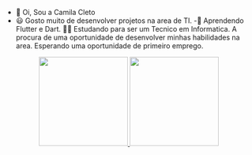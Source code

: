 - 👋 Oi, Sou a Camila Cleto
- 😃 Gosto muito de desenvolver projetos na area de TI.
-🌱 Aprendendo Flutter e Dart.
🧑‍🎓 Estudando para ser um Tecnico em Informatica.
A procura de uma oportunidade de desenvolver minhas habilidades na area.
Esperando uma oportunidade de primeiro emprego.

<div align="center">
  <a href="https://github.com/camilacleto">
  <img height="180em" src="https://github-readme-stats.vercel.app/api?username=rafaballerini&show_icons=true&theme=dracula&include_all_commits=true&count_private=true"/>
  <img height="180em" src="https://github-readme-stats.vercel.app/api/top-langs/?username=rafaballerini&layout=compact&langs_count=7&theme=dracula"/>
</div>

